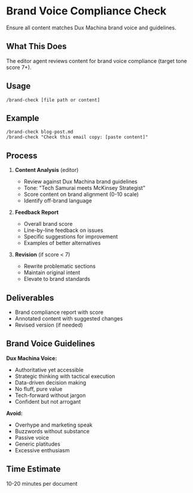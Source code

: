# Brand Voice Compliance Check

Ensure all content matches Dux Machina brand voice and guidelines.

## What This Does

The editor agent reviews content for brand voice compliance (target tone score 7+).

## Usage

```
/brand-check [file path or content]
```

## Example

```
/brand-check blog-post.md
/brand-check "Check this email copy: [paste content]"
```

## Process

1. **Content Analysis** (editor)
   - Review against Dux Machina brand guidelines
   - Tone: "Tech Samurai meets McKinsey Strategist"
   - Score content on brand alignment (0-10 scale)
   - Identify off-brand language

2. **Feedback Report**
   - Overall brand score
   - Line-by-line feedback on issues
   - Specific suggestions for improvement
   - Examples of better alternatives

3. **Revision** (if score < 7)
   - Rewrite problematic sections
   - Maintain original intent
   - Elevate to brand standards

## Deliverables

- Brand compliance report with score
- Annotated content with suggested changes
- Revised version (if needed)

## Brand Voice Guidelines

**Dux Machina Voice:**
- Authoritative yet accessible
- Strategic thinking with tactical execution
- Data-driven decision making
- No fluff, pure value
- Tech-forward without jargon
- Confident but not arrogant

**Avoid:**
- Overhype and marketing speak
- Buzzwords without substance
- Passive voice
- Generic platitudes
- Excessive enthusiasm

## Time Estimate

10-20 minutes per document

